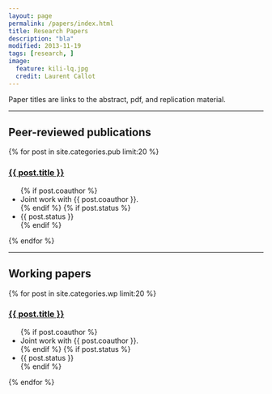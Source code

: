 ```yaml
---
layout: page
permalink: /papers/index.html
title: Research Papers 
description: "bla"
modified: 2013-11-19
tags: [research, ]
image:
  feature: kili-lq.jpg
  credit: Laurent Callot 
---
```


Paper titles are links to the abstract, pdf, and replication material. 

------------------------

## Peer-reviewed publications

{% for post in site.categories.pub limit:20 %} 
<article>
<h3><a href="{{ site.url }}{{ post.url }}">{{ post.title }}</a></h3>
<ul>
{% if post.coauthor %}<li>Joint work with {{ post.coauthor }}.</li>{% endif %}
{% if post.status %}<li>{{ post.status }}</li>{% endif %}
</ul>
</article>
{% endfor %}


------------------------

## Working papers

{% for post in site.categories.wp limit:20 %} 
<article>
<h3><a href="{{ site.url }}{{ post.url }}">{{ post.title }}</a></h3>
<ul>
{% if post.coauthor %}<li>Joint work with {{ post.coauthor }}.</li>{% endif %}
{% if post.status %}<li>{{ post.status }}</li>{% endif %}
</ul>
</article>
{% endfor %}

